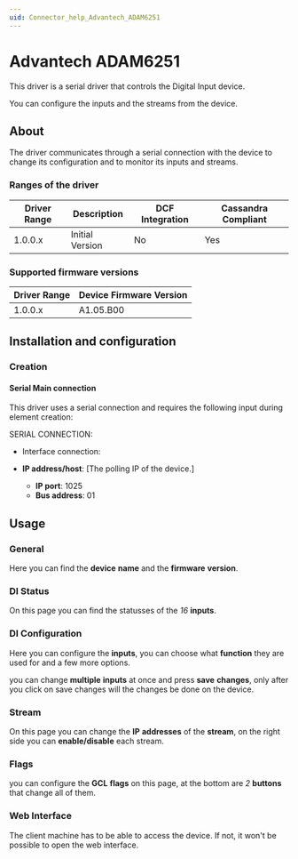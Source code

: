```yaml
---
uid: Connector_help_Advantech_ADAM6251
---
```


# Advantech ADAM6251

This driver is a serial driver that controls the Digital Input device.

You can configure the inputs and the streams from the device.

## About

The driver communicates through a serial connection with the device to change its configuration and to monitor its inputs and streams.

### Ranges of the driver

| **Driver Range** | **Description** | **DCF Integration** | **Cassandra Compliant** |
|------------------|-----------------|---------------------|-------------------------|
| 1.0.0.x          | Initial Version | No                  | Yes                     |

### Supported firmware versions

| **Driver Range** | **Device Firmware Version** |
|------------------|-----------------------------|
| 1.0.0.x          | A1.05.B00                   |

## Installation and configuration

### Creation

#### Serial Main connection

This driver uses a serial connection and requires the following input during element creation:

SERIAL CONNECTION:

- Interface connection:

- **IP address/host**: \[The polling IP of the device.\]
  - **IP port**: 1025
  - **Bus address**: 01

## Usage

### General

Here you can find the **device** **name** and the **firmware** **version**.

### DI Status

On this page you can find the statusses of the *16* **inputs**.

### DI Configuration

Here you can configure the **inputs**, you can choose what **function** they are used for and a few more options.

you can change **multiple** **inputs** at once and press **save** **changes**, only after you click on save changes will the changes be done on the device.

### Stream

On this page you can change the **IP** **addresses** of the **stream**, on the right side you can **enable/disable** each stream.

### Flags

you can configure the **GCL** **flags** on this page, at the bottom are *2* **buttons** that change all of them.

### Web Interface

The client machine has to be able to access the device. If not, it won't be possible to open the web interface.
